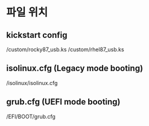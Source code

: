 # 파일 위치
## kickstart config
/custom/rocky87_usb.ks
/custom/rhel87_usb.ks

## isolinux.cfg (Legacy mode booting)
/isolinux/isolinux.cfg

## grub.cfg (UEFI mode booting)
/EFI/BOOT/grub.cfg

